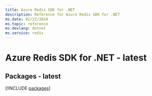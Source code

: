 ```yaml
---
title: Azure Redis SDK for .NET
description: Reference for Azure Redis SDK for .NET
ms.date: 02/22/2024
ms.topic: reference
ms.devlang: dotnet
ms.service: redis
---
```

# Azure Redis SDK for .NET - latest
## Packages - latest
[!INCLUDE [packages](redis-index.md)]